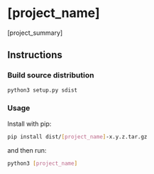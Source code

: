 # [project_name]

[project_summary]

## Instructions

### Build source distribution

```bash
python3 setup.py sdist
```

### Usage

Install with pip:

```bash
pip install dist/[project_name]-x.y.z.tar.gz
```

and then run:

```bash
python3 [project_name]
```